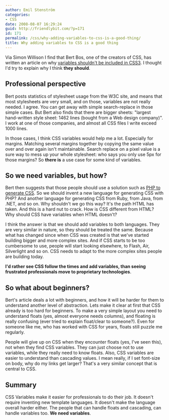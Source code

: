 ```yaml
---
author: Emil Stenström
categories:
- CSS
date: 2008-08-07 16:29:24
guid: http://friendlybit.com/?p=171
id: 171
permalink: /css/why-adding-variables-to-css-is-a-good-thing/
title: Why adding variables to CSS is a good thing
---
```


Via Simon Willison I find that Bert Bos, one of the creators of CSS, has written an article on why [variables shouldn't be included in CSS3](http://www.w3.org/People/Bos/CSS-variables). I thought I'd try to explain why I think **they should**.

## Professional perspective

Bert posts statistics of stylesheet usage from the W3C site, and means that most stylesheets are very small, and on those, variables are not really needed. I agree. You can get away with simple search-replace in those simple cases. But Bert also finds that there are bigger sheets: "largest hand-written style sheet: 1462 lines (bought from a Web design company)". I work at one of those companies, and almost all CSS files I write exceed 1000 lines.

In those cases, I think CSS variables would help me a lot. Especially for margins. Matching several margins together by copying the same value over and over again isn't maintainable. Search replace on a pixel value is a sure way to mess up your whole stylesheet: who says you only use 5px for those margins? So **there is** a use case for some kind of variables.

## So we need variables, but how?

Bert then suggests that those people should use a solution such as [PHP to generate CSS](http://interfacelab.com/variables-in-css-via-php/). So we should invent a new language for generating CSS with PHP? And another language for generating CSS from Ruby, from Java, from .NET, and so on. Why shouldn't we go this way? It's the path HTML has taken. And this is a hard nut to crack. How is CSS different from HTML? Why should CSS have variables when HTML doesn't?

I think the answer is that we should add variables to both languages. They are very similar in nature, so they should be treated the same. Because what has changed since when CSS was created is that we've started building bigger and more complex sites. And if CSS starts to be too cumbersome to use, people will start looking elsewhere, to Flash, Air, Silverlight and so on. CSS needs to adapt to the more complex sites people are building today.

**I'd rather see CSS follow the times and add variables, than seeing frustrated professionals move to proprietary technologies**.

## So what about beginners?

Bert's article deals a lot with beginners, and how it will be harder for them to understand another level of abstraction. Lets make it clear at first that CSS already is too hard for beginners. To make a very simple layout you need to understand floats (yes, almost everyone needs columns), and floating is really confusing (ever tried to explain float/clear to someone?). Even for someone like me, who has worked with CSS for years, floats still puzzle me regularly.

People will give up on CSS when they encounter floats (yes, I've seen this), not when they find CSS variables. They can just choose not to use variables, while they really need to know floats. Also, CSS variables are easier to understand than cascading values. I mean really, if I set font-size on body, why do my links get larger? That's a very similar concept that is central to CSS.

## Summary

CSS Variables make it easier for professionals to do their job. It doesn't require inventing new template languages. It doesn't make the language overall harder either. The people that can handle floats and cascading, can handle variables too. **We need variables**.
